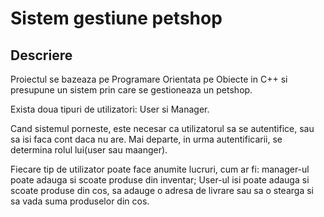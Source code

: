 # Sistem gestiune petshop

## Descriere

Proiectul se bazeaza pe Programare Orientata pe Obiecte in C++ si presupune un sistem prin care se gestioneaza un petshop.

Exista doua tipuri de utilizatori: User si Manager.

Cand sistemul porneste, este necesar ca utilizatorul sa se autentifice, sau sa isi faca cont daca nu are. Mai departe, in urma autentificarii, se determina rolul lui(user sau maanger).

Fiecare tip de utilizator poate face anumite lucruri, cum ar fi: manager-ul poate adauga si scoate produse din inventar; User-ul isi poate adauga si scoate produse din cos, sa adauge o adresa de livrare sau sa o stearga si sa vada suma produselor din cos.

